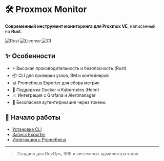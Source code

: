 # 🛠️ Proxmox Monitor

**Современный инструмент мониторинга для Proxmox VE**, написанный на **Rust**.

![Rust](https://img.shields.io/badge/Rust-1.70%2B-orange)
![License](https://img.shields.io/badge/License-MIT-blue)
![CI](https://github.com/Trytonottry/proxmox_monitor/actions/workflows/ci.yml/badge.svg)

## ✨ Особенности

- ⚡ Высокая производительность и безопасность (Rust)
- 📦 CLI для проверки узлов, ВМ и контейнеров
- 📊 Prometheus Exporter для сбора метрик
- 🐳 Поддержка Docker и Kubernetes (Helm)
- 📈 Интеграция с Grafana и Alertmanager
- 🔐 Безопасная аутентификация через токены

## 🚀 Начало работы

- [Установка CLI](cli/installation)
- [Запуск Exporter](exporter/deployment)
- [Интеграция с Prometheus](integrations/prometheus)

---

> Создано для DevOps, SRE и системных администраторов.